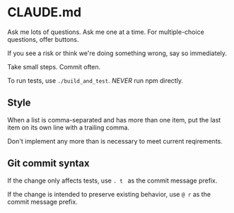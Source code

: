 # CLAUDE.md

Ask me lots of questions. Ask me one at a time. For multiple-choice questions, offer buttons.

If you see a risk or think we're doing something wrong, say so immediately.

Take small steps. Commit often.

To run tests, use `./build_and_test`. *NEVER* run npm directly.

## Style

When a list is comma-separated and has more than one item, put the last item on its own line with a trailing comma.

Don't implement any more than is necessary to meet current reqirements.

## Git commit syntax

If the change only affects tests, use `. t ` as the commit message prefix.

If the change is intended to preserve existing behavior, use `@ r` as the commit message prefix.

